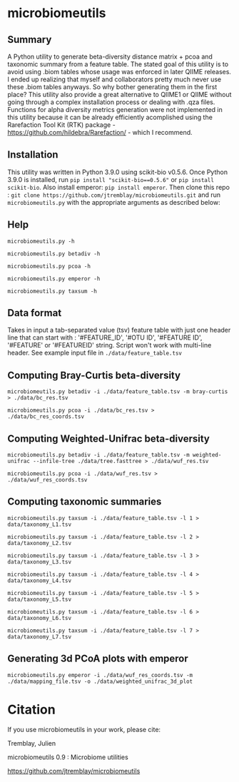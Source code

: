 # microbiomeutils

## Summary
A Python utility to generate beta-diversity distance matrix + pcoa
and taxonomic summary from a feature table. The stated goal of this utility
is to avoid using .biom tables whose usage was enforced in later QIIME releases.
I ended up realizing that myself and collaborators pretty much never use these 
.biom tables anyways. So why bother generating them in the first place? This utility also provide a great alternative to QIIME1 or QIIME without going through a complex installation process or dealing with .qza files.
Functions for alpha diversity metrics generation were not implemented in this utility because it
can be already efficiently acomplished using the Rarefaction Tool Kit (RTK) package - https://github.com/hildebra/Rarefaction/ - which I recommend.

## Installation
This utility was written in Python 3.9.0 using scikit-bio v0.5.6. Once Python 3.9.0 is installed, run ```pip install "scikit-bio==0.5.6"``` or ```pip install scikit-bio```. Also install emperor: ```pip install emperor```.
Then clone this repo : ```git clone https://github.com/jtremblay/microbiomeutils.git``` and run ```microbiomeutils.py``` with the appropriate arguments as described below:

## Help
```microbiomeutils.py -h```

```microbiomeutils.py betadiv -h```

```microbiomeutils.py pcoa -h```

```microbiomeutils.py emperor -h```

```microbiomeutils.py taxsum -h```

## Data format
Takes in input a tab-separated value (tsv) feature table with just one header line that can start with : '#FEATURE_ID', '#OTU ID', '#FEATURE ID', '#FEATURE' or '#FEATUREID' string. Script won't work with multi-line header.
See example input file in ```./data/feature_table.tsv```

## Computing Bray-Curtis beta-diversity
 ```microbiomeutils.py betadiv -i ./data/feature_table.tsv -m bray-curtis > ./data/bc_res.tsv ```

 ```microbiomeutils.py pcoa -i ./data/bc_res.tsv > ./data/bc_res_coords.tsv ```

## Computing Weighted-Unifrac beta-diversity
 ```microbiomeutils.py betadiv -i ./data/feature_table.tsv -m weighted-unifrac --infile-tree ./data/tree.fasttree > ./data/wuf_res.tsv ```

 ```microbiomeutils.py pcoa -i ./data/wuf_res.tsv > ./data/wuf_res_coords.tsv ```

## Computing taxonomic summaries
 ```microbiomeutils.py taxsum -i ./data/feature_table.tsv -l 1 > data/taxonomy_L1.tsv ```

 ```microbiomeutils.py taxsum -i ./data/feature_table.tsv -l 2 > data/taxonomy_L2.tsv ```

 ```microbiomeutils.py taxsum -i ./data/feature_table.tsv -l 3 > data/taxonomy_L3.tsv ```

 ```microbiomeutils.py taxsum -i ./data/feature_table.tsv -l 4 > data/taxonomy_L4.tsv ```

 ```microbiomeutils.py taxsum -i ./data/feature_table.tsv -l 5 > data/taxonomy_L5.tsv ```

 ```microbiomeutils.py taxsum -i ./data/feature_table.tsv -l 6 > data/taxonomy_L6.tsv ```

 ```microbiomeutils.py taxsum -i ./data/feature_table.tsv -l 7 > data/taxonomy_L7.tsv ```

## Generating 3d PCoA plots with emperor
 ```microbiomeutils.py emperor -i ./data/wuf_res_coords.tsv -m ./data/mapping_file.tsv -o ./data/weighted_unifrac_3d_plot```

# Citation
If you use microbiomeutils in your work, please cite:

Tremblay, Julien

microbiomeutils 0.9 : Microbiome utilities

https://github.com/jtremblay/microbiomeutils

